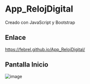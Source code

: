 # App_RelojDigital
Creado con JavaScript y Bootstrap

## Enlace
https://febrel.github.io/App_RelojDigital/

## Pantalla Inicio
![image](https://user-images.githubusercontent.com/23177282/113453700-277c4880-93cc-11eb-9f1a-07ce411e0cec.png)

